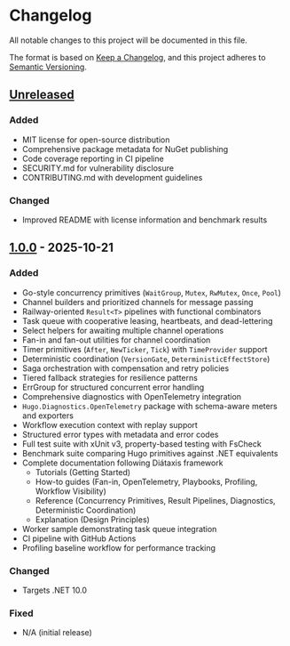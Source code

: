 # Changelog

All notable changes to this project will be documented in this file.

The format is based on [Keep a Changelog](https://keepachangelog.com/en/1.1.0/),
and this project adheres to [Semantic Versioning](https://semver.org/spec/v2.0.0.html).

## [Unreleased]

### Added

- MIT license for open-source distribution
- Comprehensive package metadata for NuGet publishing
- Code coverage reporting in CI pipeline
- SECURITY.md for vulnerability disclosure
- CONTRIBUTING.md with development guidelines

### Changed

- Improved README with license information and benchmark results

## [1.0.0] - 2025-10-21

### Added

- Go-style concurrency primitives (`WaitGroup`, `Mutex`, `RwMutex`, `Once`, `Pool`)
- Channel builders and prioritized channels for message passing
- Railway-oriented `Result<T>` pipelines with functional combinators
- Task queue with cooperative leasing, heartbeats, and dead-lettering
- Select helpers for awaiting multiple channel operations
- Fan-in and fan-out utilities for channel coordination
- Timer primitives (`After`, `NewTicker`, `Tick`) with `TimeProvider` support
- Deterministic coordination (`VersionGate`, `DeterministicEffectStore`)
- Saga orchestration with compensation and retry policies
- Tiered fallback strategies for resilience patterns
- ErrGroup for structured concurrent error handling
- Comprehensive diagnostics with OpenTelemetry integration
- `Hugo.Diagnostics.OpenTelemetry` package with schema-aware meters and exporters
- Workflow execution context with replay support
- Structured error types with metadata and error codes
- Full test suite with xUnit v3, property-based testing with FsCheck
- Benchmark suite comparing Hugo primitives against .NET equivalents
- Complete documentation following Diátaxis framework
  - Tutorials (Getting Started)
  - How-to guides (Fan-in, OpenTelemetry, Playbooks, Profiling, Workflow Visibility)
  - Reference (Concurrency Primitives, Result Pipelines, Diagnostics, Deterministic Coordination)
  - Explanation (Design Principles)
- Worker sample demonstrating task queue integration
- CI pipeline with GitHub Actions
- Profiling baseline workflow for performance tracking

### Changed

- Targets .NET 10.0

### Fixed

- N/A (initial release)

[Unreleased]: https://github.com/df49b9cd/Hugo/compare/v1.0.0...HEAD
[1.0.0]: https://github.com/df49b9cd/Hugo/releases/tag/v1.0.0
